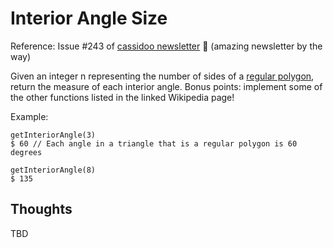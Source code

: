 # Interior Angle Size

Reference: Issue #243 of [cassidoo newsletter](https://buttondown.email/cassidoo/archive/you-become-what-you-understand-soren-kierkegaard/) 🎉 (amazing newsletter by the way)

Given an integer n representing the number of sides of a [regular polygon](https://en.wikipedia.org/wiki/Regular_polygon), return the measure of each interior angle. Bonus points: implement some of the other functions listed in the linked Wikipedia page!

Example:

```console
getInteriorAngle(3)
$ 60 // Each angle in a triangle that is a regular polygon is 60 degrees

getInteriorAngle(8)
$ 135
```

## Thoughts

TBD
